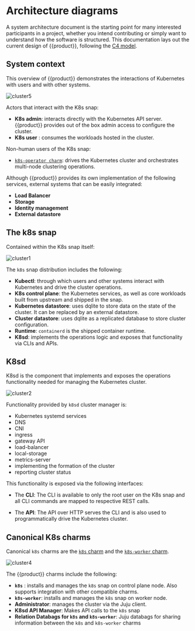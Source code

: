 # Architecture diagrams

A system architecture document is the starting point for many interested
participants in a project, whether you intend contributing or simply want to
understand how the software is structured. This documentation lays out the
current design of {{product}}, following the [C4 model].

## System context

This overview of {{product}} demonstrates the interactions of
Kubernetes with users and with other systems.

![cluster5][]

Actors that interact with the K8s snap:

- **K8s admin**:  interacts directly with the Kubernetes API server. {{product}}
provides out of the box admin access to configure the cluster.
- **K8s user** : consumes the workloads hosted in the cluster.

Non-human users of the K8s snap:

- [`k8s-operator charm`][K8s charm]: drives the Kubernetes cluster and
orchestrates multi-node clustering operations.

Although {{product}} provides its own implementation of the following services,
external systems that can be easily integrated:

- **Load Balancer**
- **Storage**
- **Identity management**
- **External datastore**

## The k8s snap

Contained within the K8s snap itself:

![cluster1][]

The `k8s` snap distribution includes the following:

- **Kubectl**: through which users and other systems interact with Kubernetes
and drive the cluster operations.
- **K8s control plane**: the Kubernetes services, as well as core
workloads built from upstream and shipped in the snap.
- **Kubernetes datastore**: uses dqlite to store data on the state of the
cluster. It can be replaced by an external datastore.
- **Cluster datastore**: uses dqlite as a replicated database to store cluster
configuration.
- **Runtime**: `containerd` is the shipped container runtime.
- **K8sd**: implements the operations logic and exposes that
functionality via CLIs and APIs.

## K8sd

K8sd is the component that implements and exposes the operations functionality
needed for managing the Kubernetes cluster.

![cluster2][]

Functionality provided by `k8sd` cluster manager is:

- Kubernetes systemd services
- DNS
- CNI
- ingress
- gateway API
- load-balancer
- local-storage
- metrics-server
- implementing the formation of the cluster
- reporting cluster status

This functionality is exposed via the following interfaces:

- The **CLI**: The CLI is available to only the root user on the K8s snap and
  all CLI commands are mapped to respective REST calls.

- The **API**: The API over HTTP serves the CLI and is also used to
  programmatically drive the Kubernetes cluster.

## Canonical K8s charms

Canonical `k8s` charms are the [`k8s` charm][K8s
charm] and the [`k8s-worker` charm][K8s-worker charm].

![cluster4][]

<!-- Charms are instantiated on a machine as a Juju unit, and a collection of units
constitutes an application. -->
The {{product}} charms include the following:

- **`k8s`** : installs and manages the `k8s` snap on control plane node. Also
supports integration with other compatible charms.
- **`k8s-worker`**: installs and manages the `k8s` snap on worker node.
- **Administrator**: manages the cluster via the Juju client.
- **K8sd API Manager**: Makes API calls to the `k8s` snap
- **Relation Databags for `k8s` and `k8s-worker`**: Juju databags for sharing
information between the `k8s` and `k8s-worker` charms

<!-- IMAGES -->

[cluster1]: https://assets.ubuntu.com/v1/58712341-snap.svg
[cluster2]: https://assets.ubuntu.com/v1/d74833fe-k8sd.svg
[cluster4]: https://assets.ubuntu.com/v1/53a083a9-charms.svg
[cluster5]: https://assets.ubuntu.com/v1/bcfe150f-overview.svg

<!-- LINKS -->
[C4 model]:           https://c4model.com/
[K8s charm]:          https://charmhub.io/k8s
[K8s-Worker charm]:   https://charmhub.io/k8s-worker
[Juju docs]:          https://juju.is/docs/juju
[COS docs]:           https://ubuntu.com/observability
